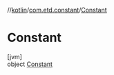 //[kotlin](../../../index.md)/[com.etd.constant](../index.md)/[Constant](index.md)

# Constant

[jvm]\
object [Constant](index.md)
